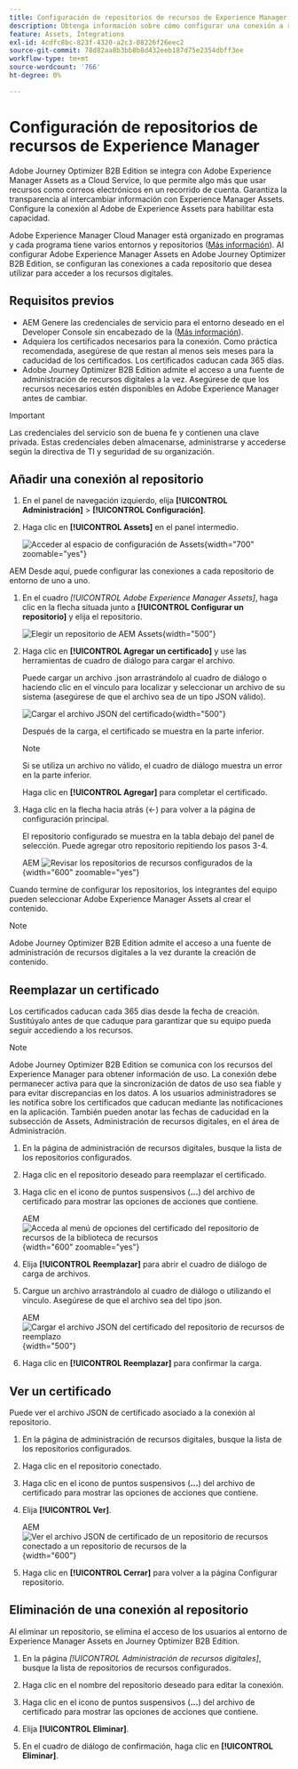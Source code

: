 ```yaml
---
title: Configuración de repositorios de recursos de Experience Manager
description: Obtenga información sobre cómo configurar una conexión a repositorios de Experience Manager Assets para utilizarla en la creación de contenido de Journey Optimizer B2B Edition.
feature: Assets, Integrations
exl-id: 4cdfc8bc-823f-4320-a2c3-08226f26eec2
source-git-commit: 78d82aa8b3bb8b8d432eeb187d75e2354dbff3ee
workflow-type: tm+mt
source-wordcount: '766'
ht-degree: 0%

---
```


# Configuración de repositorios de recursos de Experience Manager

Adobe Journey Optimizer B2B Edition se integra con Adobe Experience Manager Assets as a Cloud Service, lo que permite algo más que usar recursos como correos electrónicos en un recorrido de cuenta. Garantiza la transparencia al intercambiar información con Experience Manager Assets. Configure la conexión al Adobe de Experience Assets para habilitar esta capacidad.

Adobe Experience Manager Cloud Manager está organizado en programas y cada programa tiene varios entornos y repositorios ([Más información](https://experienceleague.adobe.com/en/docs/experience-manager-cloud-service/content/implementing/using-cloud-manager/programs/program-types)). Al configurar Adobe Experience Manager Assets en Adobe Journey Optimizer B2B Edition, se configuran las conexiones a cada repositorio que desea utilizar para acceder a los recursos digitales.

## Requisitos previos

* AEM Genere las credenciales de servicio para el entorno deseado en el Developer Console sin encabezado de la ([Más información](https://experienceleague.adobe.com/en/docs/experience-manager-learn/getting-started-with-aem-headless/authentication/service-credentials#generate-service-credentials)).
* Adquiera los certificados necesarios para la conexión. Como práctica recomendada, asegúrese de que restan al menos seis meses para la caducidad de los certificados. Los certificados caducan cada 365 días.
* Adobe Journey Optimizer B2B Edition admite el acceso a una fuente de administración de recursos digitales a la vez. Asegúrese de que los recursos necesarios estén disponibles en Adobe Experience Manager antes de cambiar.

>[!IMPORTANT]
>
>Las credenciales del servicio son de buena fe y contienen una clave privada. Estas credenciales deben almacenarse, administrarse y accederse según la directiva de TI y seguridad de su organización.

## Añadir una conexión al repositorio

1. En el panel de navegación izquierdo, elija **[!UICONTROL Administración]** > **[!UICONTROL Configuración]**.

1. Haga clic en **[!UICONTROL Assets]** en el panel intermedio.

   ![Acceder al espacio de configuración de Assets](./assets/configuration-assets-aem.png){width="700" zoomable="yes"}

<!--   The default digital asset management option is configured as `Adobe Marketo Engage`.
-->
AEM Desde aquí, puede configurar las conexiones a cada repositorio de entorno de uno a uno.

1. En el cuadro _[!UICONTROL Adobe Experience Manager Assets]_, haga clic en la flecha situada junto a **[!UICONTROL Configurar un repositorio]** y elija el repositorio.

   ![Elegir un repositorio de AEM Assets](./assets/configure-assets-aem-choose-respository.png){width="500"}

1. Haga clic en **[!UICONTROL Agregar un certificado]** y use las herramientas de cuadro de diálogo para cargar el archivo.

   Puede cargar un archivo .json arrastrándolo al cuadro de diálogo o haciendo clic en el vínculo para localizar y seleccionar un archivo de su sistema (asegúrese de que el archivo sea de un tipo JSON válido).

   ![Cargar el archivo JSON del certificado](./assets/configuration-assets-aem-upload-cert.png){width="500"}

   Después de la carga, el certificado se muestra en la parte inferior.

   >[!NOTE]
   >
   >Si se utiliza un archivo no válido, el cuadro de diálogo muestra un error en la parte inferior.

   Haga clic en **[!UICONTROL Agregar]** para completar el certificado.

1. Haga clic en la flecha hacia atrás (←) para volver a la página de configuración principal.

   El repositorio configurado se muestra en la tabla debajo del panel de selección. Puede agregar otro repositorio repitiendo los pasos 3-4.

   AEM ![Revisar los repositorios de recursos configurados de la](./assets/configuration-assets-aem-repositories.png){width="600" zoomable="yes"}

Cuando termine de configurar los repositorios, los integrantes del equipo pueden seleccionar Adobe Experience Manager Assets al crear el contenido.

>[!NOTE]
>
>Adobe Journey Optimizer B2B Edition admite el acceso a una fuente de administración de recursos digitales a la vez durante la creación de contenido. 

## Reemplazar un certificado

Los certificados caducan cada 365 días desde la fecha de creación. Sustitúyalo antes de que caduque para garantizar que su equipo pueda seguir accediendo a los recursos.

>[!NOTE]
>
>Adobe Journey Optimizer B2B Edition se comunica con los recursos del Experience Manager para obtener información de uso. La conexión debe permanecer activa para que la sincronización de datos de uso sea fiable y para evitar discrepancias en los datos. A los usuarios administradores se les notifica sobre los certificados que caducan mediante las notificaciones en la aplicación. También pueden anotar las fechas de caducidad en la subsección de Assets, Administración de recursos digitales, en el área de Administración.

1. En la página de administración de recursos digitales, busque la lista de los repositorios configurados.

1. Haga clic en el repositorio deseado para reemplazar el certificado.

1. Haga clic en el icono de puntos suspensivos (**...**) del archivo de certificado para mostrar las opciones de acciones que contiene.

   AEM ![Acceda al menú de opciones del certificado del repositorio de recursos de la biblioteca de recursos](./assets/configuration-assets-aem-repo-menu.png){width="600" zoomable="yes"}

1. Elija **[!UICONTROL Reemplazar]** para abrir el cuadro de diálogo de carga de archivos.

1. Cargue un archivo arrastrándolo al cuadro de diálogo o utilizando el vínculo. Asegúrese de que el archivo sea del tipo json.

   AEM ![Cargar el archivo JSON del certificado del repositorio de recursos de reemplazo](./assets/configuration-assets-aem-upload-replacement-cert.png){width="500"}

1. Haga clic en **[!UICONTROL Reemplazar]** para confirmar la carga.

## Ver un certificado

Puede ver el archivo JSON de certificado asociado a la conexión al repositorio.

1. En la página de administración de recursos digitales, busque la lista de los repositorios configurados.

1. Haga clic en el repositorio conectado.

1. Haga clic en el icono de puntos suspensivos (**...**) del archivo de certificado para mostrar las opciones de acciones que contiene.

1. Elija **[!UICONTROL Ver]**.

   AEM ![Ver el archivo JSON de certificado de un repositorio de recursos conectado a un repositorio de recursos de la](./assets/configuration-assets-aem-view-cert.png){width="600"}

1. Haga clic en **[!UICONTROL Cerrar]** para volver a la página Configurar repositorio.

## Eliminación de una conexión al repositorio

Al eliminar un repositorio, se elimina el acceso de los usuarios al entorno de Experience Manager Assets en Journey Optimizer B2B Edition.

1. En la página _[!UICONTROL Administración de recursos digitales]_, busque la lista de repositorios de recursos configurados.

1. Haga clic en el nombre del repositorio deseado para editar la conexión.

1. Haga clic en el icono de puntos suspensivos (**...**) del archivo de certificado para mostrar las opciones de acciones que contiene.

1. Elija **[!UICONTROL Eliminar]**.

1. En el cuadro de diálogo de confirmación, haga clic en **[!UICONTROL Eliminar]**.
<!--

## Switch back to Adobe Marketo Engage Assets

Select Adobe Marketo Engage digital asset management in the Assets section.

After the confirmation, the Adobe Marketo Engage assets library is available for users.
-->
